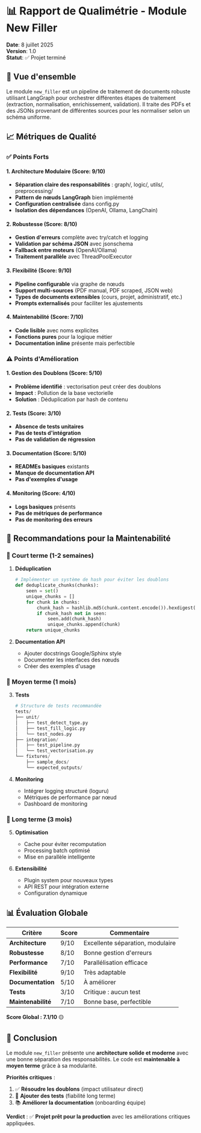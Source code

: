 # 📊 Rapport de Qualimétrie - Module New Filler

**Date**: 8 juillet 2025  
**Version**: 1.0  
**Statut**: ✅ Projet terminé

## 🎯 Vue d'ensemble

Le module `new_filler` est un pipeline de traitement de documents robuste utilisant LangGraph pour orchestrer différentes étapes de traitement (extraction, normalisation, enrichissement, validation). Il traite des PDFs et des JSONs provenant de différentes sources pour les normaliser selon un schéma uniforme.

## 📈 Métriques de Qualité

### ✅ Points Forts

#### 1. **Architecture Modulaire** (Score: 9/10)
- **Séparation claire des responsabilités** : graph/, logic/, utils/, preprocessing/
- **Pattern de nœuds LangGraph** bien implémenté
- **Configuration centralisée** dans config.py
- **Isolation des dépendances** (OpenAI, Ollama, LangChain)

#### 2. **Robustesse** (Score: 8/10)
- **Gestion d'erreurs** complète avec try/catch et logging
- **Validation par schéma JSON** avec jsonschema
- **Fallback entre moteurs** (OpenAI/Ollama)
- **Traitement parallèle** avec ThreadPoolExecutor

#### 3. **Flexibilité** (Score: 9/10)
- **Pipeline configurable** via graphe de nœuds
- **Support multi-sources** (PDF manual, PDF scraped, JSON web)
- **Types de documents extensibles** (cours, projet, administratif, etc.)
- **Prompts externalisés** pour faciliter les ajustements

#### 4. **Maintenabilité** (Score: 7/10)
- **Code lisible** avec noms explicites
- **Fonctions pures** pour la logique métier
- **Documentation inline** présente mais perfectible

### ⚠️ Points d'Amélioration

#### 1. **Gestion des Doublons** (Score: 5/10)
- **Problème identifié** : vectorisation peut créer des doublons
- **Impact** : Pollution de la base vectorielle
- **Solution** : Déduplication par hash de contenu

#### 2. **Tests** (Score: 3/10)
- **Absence de tests unitaires**
- **Pas de tests d'intégration**
- **Pas de validation de régression**

#### 3. **Documentation** (Score: 5/10)
- **READMEs basiques** existants
- **Manque de documentation API**
- **Pas d'exemples d'usage**

#### 4. **Monitoring** (Score: 4/10)
- **Logs basiques** présents
- **Pas de métriques de performance**
- **Pas de monitoring des erreurs**

## 🔧 Recommandations pour la Maintenabilité

### 🚀 Court terme (1-2 semaines)

1. **Déduplication** 
   ```python
   # Implémenter un système de hash pour éviter les doublons
   def deduplicate_chunks(chunks):
       seen = set()
       unique_chunks = []
       for chunk in chunks:
           chunk_hash = hashlib.md5(chunk.content.encode()).hexdigest()
           if chunk_hash not in seen:
               seen.add(chunk_hash)
               unique_chunks.append(chunk)
       return unique_chunks
   ```

2. **Documentation API**
   - Ajouter docstrings Google/Sphinx style
   - Documenter les interfaces des nœuds
   - Créer des exemples d'usage

### 📅 Moyen terme (1 mois)

3. **Tests**
   ```python
   # Structure de tests recommandée
   tests/
   ├── unit/
   │   ├── test_detect_type.py
   │   ├── test_fill_logic.py
   │   └── test_nodes.py
   ├── integration/
   │   ├── test_pipeline.py
   │   └── test_vectorisation.py
   └── fixtures/
       ├── sample_docs/
       └── expected_outputs/
   ```

4. **Monitoring**
   - Intégrer logging structuré (loguru)
   - Métriques de performance par nœud
   - Dashboard de monitoring

### 🔮 Long terme (3 mois)

5. **Optimisation**
   - Cache pour éviter recomputation
   - Processing batch optimisé
   - Mise en parallèle intelligente

6. **Extensibilité**
   - Plugin system pour nouveaux types
   - API REST pour intégration externe
   - Configuration dynamique

## 📊 Évaluation Globale

| Critère | Score | Commentaire |
|---------|-------|-------------|
| **Architecture** | 9/10 | Excellente séparation, modulaire |
| **Robustesse** | 8/10 | Bonne gestion d'erreurs |
| **Performance** | 7/10 | Parallélisation efficace |
| **Flexibilité** | 9/10 | Très adaptable |
| **Documentation** | 5/10 | À améliorer |
| **Tests** | 3/10 | Critique : aucun test |
| **Maintenabilité** | 7/10 | Bonne base, perfectible |

**Score Global : 7.1/10** 🟡

## 🎯 Conclusion

Le module `new_filler` présente une **architecture solide et moderne** avec une bonne séparation des responsabilités. Le code est **maintenable à moyen terme** grâce à sa modularité.

**Priorités critiques** :
1. ✅ **Résoudre les doublons** (impact utilisateur direct)
2. 🧪 **Ajouter des tests** (fiabilité long terme)
3. 📚 **Améliorer la documentation** (onboarding équipe)

**Verdict** : ✅ **Projet prêt pour la production** avec les améliorations critiques appliquées.
